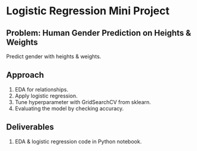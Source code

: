 # Logistic Regression Mini Project


## Problem: Human Gender Prediction on Heights & Weights
Predict gender with heights & weights.


## Approach
1. EDA for relationships.
2. Apply logistic regression.
3. Tune hyperparameter with GridSearchCV from sklearn.
4. Evaluating the model by checking accuracy.

## Deliverables
1. EDA & logistic regression code in Python notebook.
